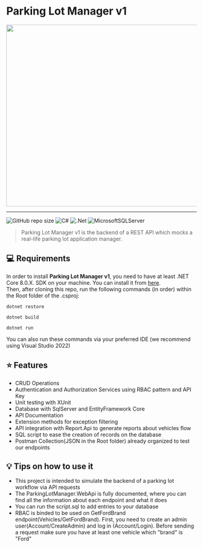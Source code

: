 <h1>Parking Lot Manager v1</h1>

<img src="https://i.imgur.com/ektThjj.png" width="640px" height="480px"></img>

<hr>


![GitHub repo size](https://img.shields.io/github/repo-size/matheusarb/ParkingLotManager?style=for-the-badge)
![C#](https://img.shields.io/badge/c%23-%23239120.svg?style=for-the-badge&logo=csharp&logoColor=white)
![.Net](https://img.shields.io/badge/.NET-5C2D91?style=for-the-badge&logo=.net&logoColor=white)
![MicrosoftSQLServer](https://img.shields.io/badge/Microsoft%20SQL%20Server-CC2927?style=for-the-badge&logo=microsoft%20sql%20server&logoColor=white)

> Parking Lot Manager v1 is the backend of a REST API which mocks a real-life parking lot application manager.


## 💻 Requirements
In order to install <b>Parking Lot Manager v1</b>, you need to have at least .NET Core 8.0.X. SDK on your machine. You can install it from <a href="https://dotnet.microsoft.com/en-us/download/dotnet" target="_blank">here</a>.<br>
Then, after cloning this repo, run the following commands (in order) within the Root folder of the .csproj:
```
dotnet restore
```
```
dotnet build
```
```
dotnet run
```
You can also run these commands via your preferred IDE (we recommend using Visual Studio 2022)

## :star: Features
+ CRUD Operations
+ Authentication and Authorization Services using RBAC pattern and API Key
+ Unit testing with XUnit
+ Database with SqlServer and EntityFramework Core
+ API Documentation
+ Extension methods for exception filtering
+ API integration with Report.Api to generate reports about vehicles flow
+ SQL script to ease the creation of records on the database
+ Postman Collection(JSON in the Root folder) already organized to test our endpoints

## :bulb: Tips on how to use it
* This project is intended to simulate the backend of a parking lot workflow via API requests
* The ParkingLotManager.WebApi is fully documented, where you can find all the information about each endpoint and what it does
* You can run the script.sql to add entries to your database
* RBAC is binded to be used on GetFordBrand endpoint(Vehicles/GetFordBrand). First, you need to create an admin user(Account/CreateAdmin) and log in (Account/Login). Before sending a request make sure you have at least one vehicle which "brand" is "Ford" 
